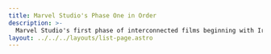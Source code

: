```yaml
---
title: Marvel Studio's Phase One in Order
description: >-
  Marvel Studio's first phase of interconnected films beginning with Iron Man in 2008 and ending with The Avengers in 2012. 
layout: ../../../layouts/list-page.astro
---
```


